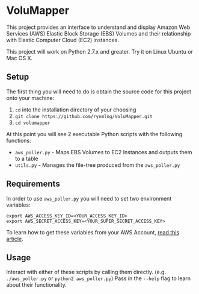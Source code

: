 # VoluMapper
This project provides an interface to understand and display Amazon Web Services (AWS) Elastic Block Storage (EBS) Volumes and their relationship with Elastic Computer Cloud (EC2) instances.

This project will work on Python 2.7.x and greater. Try it on Linux Ubuntu or Mac OS X.

## Setup
The first thing you will need to do is obtain the source code for this project onto your machine:

1. `cd` into the installation directory of your choosing
2. `git clone https://github.com/rynmlng/VoluMapper.git`
3. `cd volumapper`

At this point you will see 2 executable Python scripts with the following functions:
* `aws_poller.py` - Maps EBS Volumes to EC2 Instances and outputs them to a table
* `utils.py` - Manages the file-tree produced from the `aws_poller.py`

## Requirements
In order to use `aws_poller.py` you will need to set two environment variables:
```
export AWS_ACCESS_KEY_ID=<YOUR_ACCESS_KEY_ID>
export AWS_SECRET_ACCESS_KEY=<YOUR_SUPER_SECRET_ACCESS_KEY>
```
To learn how to get these variables from your AWS Account, [read this article](https://aws.amazon.com/developers/access-keys/).

## Usage
Interact with either of these scripts by calling them directly. (e.g. `./aws_poller.py` or `python2 aws_poller.py`) Pass in the `--help` flag to learn about their functionality.

